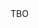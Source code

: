 <html>
  <head>
      <title>comp</title>
    
<script>  
  (function(i,s,o,g,r,a,m){i['GoogleAnalyticsObject']=r;i[r]=i[r]||function(){
  (i[r].q=i[r].q||[]).push(arguments)},i[r].l=1*new Date();a=s.createElement(o),
  m=s.getElementsByTagName(o)[0];a.async=1;a.src=g;m.parentNode.insertBefore(a,m)
  ga('create', 'UA-134288957-1', 'auto');
  ga('require', 'GTM-P5BRTDP');
  ga('send', 'pageview'); 
  </script>
    
  <script type="text/javascript">
    var queryString = window.location.search.slice(1);
    if(queryString){
     var qString = queryString.split('q=')[1].split('&')[0];
      alert(qString);
    }


  </script>
  </head>
  
  <body>
    TBO
  </body>
</html>
